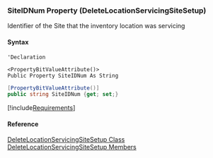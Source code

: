 ﻿### SiteIDNum Property (DeleteLocationServicingSiteSetup)

Identifier of the Site that the inventory location was servicing

#### Syntax

```vbnet
'Declaration

<PropertyBitValueAttribute()>
Public Property SiteIDNum As String
```

```csharp
[PropertyBitValueAttribute()]
public string SiteIDNum {get; set;}
```

[!include[Requirements](../partials/requirements.md)]

#### Reference

[DeleteLocationServicingSiteSetup Class](FChoice.Toolkits.Clarify~FChoice.Toolkits.Clarify.Logistics.DeleteLocationServicingSiteSetup.md)  
[DeleteLocationServicingSiteSetup Members](FChoice.Toolkits.Clarify~FChoice.Toolkits.Clarify.Logistics.DeleteLocationServicingSiteSetup_members.md)